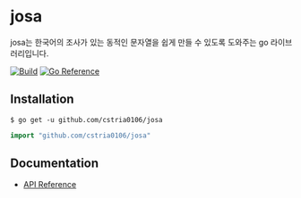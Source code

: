 # josa

josa는 한국어의 조사가 있는 동적인 문자열을 쉽게 만들 수 있도록 도와주는 go 라이브러리입니다.

[![Build](https://github.com/cstria0106/josa/actions/workflows/build.yml/badge.svg)](https://github.com/cstria0106/josa/actions/workflows/build.yml)
[![Go Reference](https://pkg.go.dev/badge/github.com/cstria0106/josa.svg)](https://pkg.go.dev/github.com/cstria0106/josa)

## Installation

```shell
$ go get -u github.com/cstria0106/josa
```

```go
import "github.com/cstria0106/josa"
```

## Documentation

* [API Reference](https://pkg.go.dev/github.com/cstria0106/josa)
